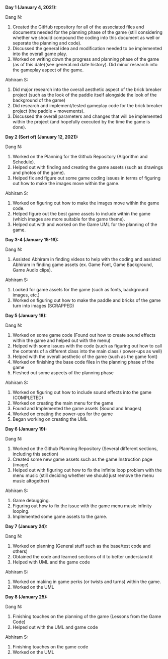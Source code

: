 **Day 1 (January 4, 2021):**

Dang N: 
1. Created the GitHub repository for all of the associated files and documents needed for the
planning phase of the game (still considering whether we should compound the coding into this document as well or seperate the planning and code). 
2. Discussed the general idea and modification needed to be implemented into the
overall game play. 
3. Worked on writing down the progress and planning phase of the game (as of this date)(see general.md date history). Did minor 
research into the gameplay aspect of the game.

Abhiram S: 
1. Did major research into the overall aesthetic aspect of the brick breaker project (such as the look of the paddle itself alongside the look
of the background of the game)
2. Did research and implement/tested gameplay
code for the brick breaker project (the paddle + movements). 
3. Discussed the overall parameters and changes that will be implemented 
within the project (and hopefully executed by the time the game is done). 

**Day 2 (Sort of) (January 12, 2021):**

Dang N:
1. Worked on the Planning for the Github Repository (Algorithm and Schedule).
2. Helped out with finding and creating the game assets (such as drawings and photos of the game).
3. Helped fix and figure out some game coding issues in terms of figuring out how to make the images move within the game.

Abhiram S:
1. Worked on figuring out how to make the images move within the game code.
2. Helped figure out the best game assets to include within the game (which images are more suitable for the game theme).
3. Helped out with and worked on the Game UML for the planning of the game.

**Day 3-4 (January 15-16):**

Dang N:
1. Assisted Abhiram in finding videos to help with the coding and assisted Abhiram in finding game assets (ex. Game Font, Game Background, Game Audio clips).

Abhiram S:
1. Looked for game assets for the game (such as fonts, background images, etc.)
2. Worked on figuring out how to make the paddle and bricks of the game turn into images (SCRAPPED)

**Day 5 (January 18):**

Dang N:
1. Worked on some game code (Found out how to create sound effects within the game and helped out with the menu)
2. Helped with some issues with the code (such as figuring out how to call the contents of a different class into the main class / power-ups as well)
3. Helped with the overall aesthetic of the game (such as the game font)
4. Worked on finishing the base code files in the planning phase of the game
5. Fleshed out some aspects of the planning phase

Abhiram S:
1. Worked on figuring out how to include sound effects into the game (COMPLETED)
2. Worked on creating the main menu for the game
3. Found and Implemented the game assets (Sound and Images)
4. Worked on creating the power-ups for the game
5. Began working on creating the UML

**Day 6 (January 19):**

Dang N:
1. Worked on the Github Planning Repository (Several different sections, including this section)
2. Created some new game assets such as the game Instruction page (image)
3. Helped out with figuring out how to fix the infinite loop problem with the menu music (still deciding whether we should just remove the menu music altogether)

Abhiram S:
1. Game debugging.
2. Figuring out how to fix the issue with the game menu music infinity looping.
3. Implemented some game assets to the game.

**Day 7 (January 24):**

Dang N:
1. Worked on planning (General stuff such as the base/test code and others)
2. Obtained the code and learned sections of it to better understand it
3. Helped with UML and the game code

Abhiram S:
1. Worked on making in game perks (or twists and turns) within the game.
2. Worked on the UML

**Day 8 (January 25):**

Dang N:
1. Finishing touches on the planning of the game (Lessons from the Game Code)
2. Helped out with the UML and game code

Abhiram S:
1. Finishing touches on the game code
2. Worked on the UML



